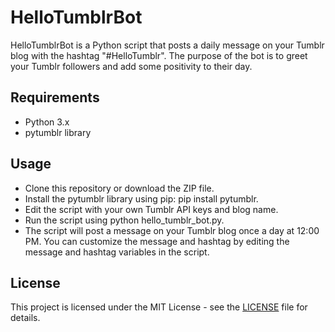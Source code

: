 # HelloTumblrBot
HelloTumblrBot is a Python script that posts a daily message on your Tumblr blog with the hashtag "#HelloTumblr". The purpose of the bot is to greet your Tumblr followers and add some positivity to their day.

## Requirements
- Python 3.x
- pytumblr library

## Usage
- Clone this repository or download the ZIP file.
- Install the pytumblr library using pip: pip install pytumblr.
- Edit the script with your own Tumblr API keys and blog name.
- Run the script using python hello_tumblr_bot.py.
- The script will post a message on your Tumblr blog once a day at 12:00 PM. You can customize the message and hashtag by editing the message and hashtag variables in the script.

## License
This project is licensed under the MIT License - see the [LICENSE](/LICENSE) file for details.
